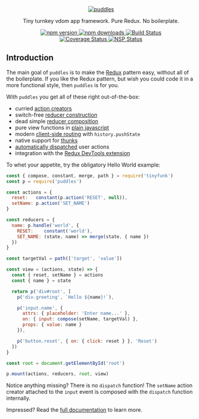 <p align="center">
  <a href="#"><img src="https://cloud.githubusercontent.com/assets/888052/21037000/31cc30c0-bd98-11e6-9f9e-16faabfb1c25.png" alt="puddles" style="max-width:100%;"></a>
</p>
<p align="center">
  Tiny turnkey vdom app framework. Pure Redux. No boilerplate.
</p>
<p align="center">
  <a href="https://www.npmjs.com/package/puddles">
    <img src="https://img.shields.io/npm/v/puddles.svg" alt="npm version" style="max-width:100%;">
  </a>
  <a href="https://www.npmjs.com/package/puddles">
    <img src="https://img.shields.io/npm/dm/puddles.svg" alt="npm downloads" style="max-width:100%;">
  </a>
  <a href="https://travis-ci.org/flintinatux/puddles">
    <img src="https://travis-ci.org/flintinatux/puddles.svg?branch=master" alt="Build Status" style="max-width:100%;">
  </a>
  <br />
  <a href="https://coveralls.io/github/flintinatux/puddles?branch=master">
    <img src="https://coveralls.io/repos/github/flintinatux/puddles/badge.svg?branch=master" alt="Coverage Status" style="max-width:100%;">
  </a>
  <a href="https://nodesecurity.io/orgs/flintinatux/projects/3e6d861b-5dcc-449c-a606-37a8390a5d3e">
    <img src="https://nodesecurity.io/orgs/flintinatux/projects/3e6d861b-5dcc-449c-a606-37a8390a5d3e/badge" alt="NSP Status" style="max-width:100%;">
  </a>
</p>

## Introduction

The main goal of `puddles` is to make the [Redux](http://redux.js.org/) pattern easy, without all of the boilerplate.  If you like the Redux pattern, but wish you could code it in a more functional style, then `puddles` is for you.

With `puddles` you get all of these right out-of-the-box:

- curried [action creators](https://github.com/flintinatux/puddles/blob/master/docs/API.md#paction)
- switch-free [reducer construction](https://github.com/flintinatux/puddles/blob/master/docs/API.md#phandle)
- dead simple [reducer composition](https://github.com/flintinatux/puddles/blob/master/docs/API.md#pmount)
- pure view functions in [plain javascript](https://github.com/flintinatux/puddles/blob/master/docs/API.md#p)
- modern [client-side routing](https://github.com/flintinatux/puddles/blob/master/docs/API.md#proute) with `history.pushState`
- native support for [thunks](https://github.com/flintinatux/puddles/blob/master/docs/API.md#pmount)
- [automatically dispatched](https://github.com/flintinatux/puddles/blob/master/docs/API.md#pmount) user actions
- integration with the [Redux DevTools extension](https://github.com/flintinatux/puddles/blob/master/docs/API.md#pmount)

To whet your appetite, try the obligatory Hello World example:

```js
const { compose, constant, merge, path } = require('tinyfunk')
const p = require('puddles')

const actions = {
  reset:   constant(p.action('RESET', null)),
  setName: p.action('SET_NAME')
}

const reducers = {
  name: p.handle('world', {
    RESET:    constant('world'),
    SET_NAME: (state, name) => merge(state, { name })
  })
}

const targetVal = path(['target', 'value'])

const view = (actions, state) => {
  const { reset, setName } = actions
  const { name } = state

  return p('div#root', [
    p('div.greeting', `Hello ${name}!`),

    p('input.name', {
      attrs: { placeholder: 'Enter name...' },
      on: { input: compose(setName, targetVal) },
      props: { value: name }
    }),

    p('button.reset', { on: { click: reset } }, 'Reset')
  ])
}

const root = document.getElementById('root')

p.mount(actions, reducers, root, view)
```

Notice anything missing?  There is no `dispatch` function!  The `setName` action creator attached to the `input` event is composed with the `dispatch` function internally.

Impressed?  Read the [full documentation](https://github.com/flintinatux/puddles/blob/master/docs/API.md) to learn more.
